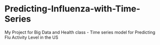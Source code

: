 # Predicting-Influenza-with-Time-Series
My Project for Big Data and Health class - Time series model for Predicting Flu Activity Level in the US 
